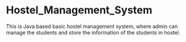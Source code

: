 # Hostel_Management_System
This is Java based basic hostel management system, where admin can manage the students and store the information of the students in hostel.
